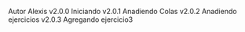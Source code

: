 Autor Alexis 
v2.0.0
Iniciando
v2.0.1
Anadiendo Colas
v2.0.2
Anadiendo ejercicios
v2.0.3
Agregando ejercicio3

